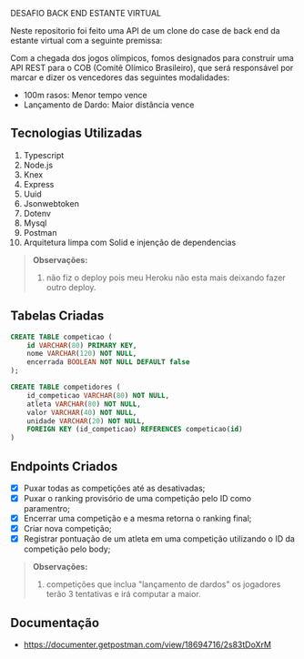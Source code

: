 DESAFIO BACK END ESTANTE VIRTUAL

Neste repositorio foi feito uma API de um clone do case de back end da estante virtual com a seguinte premissa: 

Com a chegada dos jogos olímpicos, fomos designados para construir uma API REST para o COB (Comitê Olímico Brasileiro), que será responsável por marcar e dizer os vencedores das seguintes modalidades:

- 100m rasos: Menor tempo vence
- Lançamento de Dardo: Maior distância vence

## Tecnologias Utilizadas

 1. Typescript
 2. Node.js
 3. Knex
 4. Express
 5. Uuid
 6. Jsonwebtoken
 7. Dotenv
 8. Mysql 
 9. Postman
 10. Arquitetura limpa com Solid e injenção de dependencias
 
 

> **Observações:**
>  1. não fiz o deploy pois meu Heroku não esta mais deixando fazer outro deploy.

## Tabelas Criadas

```sql
CREATE TABLE competicao (
    id VARCHAR(80) PRIMARY KEY,
    nome VARCHAR(120) NOT NULL,
    encerrada BOOLEAN NOT NULL DEFAULT false
);

CREATE TABLE competidores (
    id_competicao VARCHAR(80) NOT NULL,
    atleta VARCHAR(80) NOT NULL,
    valor VARCHAR(40) NOT NULL,
    unidade VARCHAR(20) NOT NULL,
    FOREIGN KEY (id_competicao) REFERENCES competicao(id)
)
```
## Endpoints Criados 

 - [x] Puxar todas as competições até as desativadas;
 - [x] Puxar o ranking provisório de uma competição pelo ID como paramentro;
 - [x] Encerrar uma competição e a mesma retorna o ranking final;
 - [x] Criar nova competição;
 - [x] Registrar pontuação de um atleta em uma competição utilizando o ID da competição pelo body;

> **Observações:**
>  1. competições que inclua "lançamento de dardos" os jogadores terão 3 tentativas e irá computar a maior.

## Documentação

- https://documenter.getpostman.com/view/18694716/2s83tDoXrM
